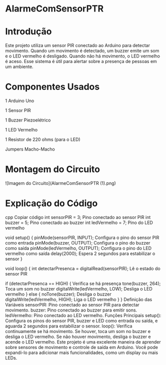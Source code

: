 # AlarmeComSensorPTR
# Introdução
Este projeto utiliza um sensor PIR conectado ao Arduino para detectar movimento. Quando
um movimento é detectado, um buzzer emite um som e o LED vermelho é desligado. Quando não
há movimento, o LED vermelho é aceso. Esse sistema é útil para alertar sobre a presença de
pessoas em um ambiente.

# Componentes Usados

1 Arduino Uno

1 Sensor PIR

1 Buzzer Piezoelétrico

1 LED Vermelho

1 Resistor de 220 ohms (para o LED)

Jumpers Macho-Macho

# Montagem do Circuito

![Imagem do Circuito](AlarmeComSensorPTR (1).png)
# Explicação do Código
cpp
Copiar código
int sensorPIR = 3;              Pino conectado ao sensor PIR
int buzzer = 5;                 Pino conectado ao buzzer
int ledVermelho = 7;            Pino do LED vermelho

void setup() {
    pinMode(sensorPIR, INPUT);   Configura o pino do sensor PIR como entrada
    pinMode(buzzer, OUTPUT);      Configura o pino do buzzer como saída
    pinMode(ledVermelho, OUTPUT);  Configura o pino do LED vermelho como saída
    delay(2000);                  Espera 2 segundos para estabilizar o sensor
}

void loop() {
    int detectarPresenca = digitalRead(sensorPIR);  Lê o estado do sensor PIR
    
  if (detectarPresenca == HIGH) {  Verifica se há presença
        tone(buzzer, 264);            Toca um som no buzzer
        digitalWrite(ledVermelho, LOW);  Desliga o LED vermelho
    } else {
        noTone(buzzer);               Desliga o buzzer
        digitalWrite(ledVermelho, HIGH);  Liga o LED vermelho
    }
}
Definição das Variáveis
sensorPIR: Pino conectado ao sensor PIR para detectar movimento.
buzzer: Pino conectado ao buzzer para emitir sons.
ledVermelho: Pino conectado ao LED vermelho.
Funções Principais
setup(): Configura os pinos do sensor PIR, buzzer e LED como entrada ou saída, e aguarda 2 segundos para estabilizar o sensor.
loop(): Verifica continuamente se há movimento. Se houver, toca um som no buzzer e desliga o LED vermelho. Se não houver movimento, desliga o buzzer e acende o LED vermelho.
Este projeto é uma excelente maneira de aprender sobre sensores de movimento e controle de saída em Arduino. Você pode expandi-lo para adicionar mais funcionalidades, como um display ou mais LEDs.
